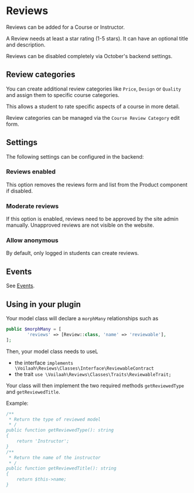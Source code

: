 # Reviews

Reviews can be added for a Course or Instructor.

A Review needs at least a star rating (1-5 stars). It can have an
optional title and description.

Reviews can be disabled completely via October's backend settings.

## Review categories

You can create additional review categories like `Price`, `Design` or `Quality` and
assign them to specific course categories.

This allows a student to rate specific aspects of a course in more detail.

Review categories can be managed via the `Course Review Category` edit form.

## Settings

The following settings can be configured in the backend:

### Reviews enabled

This option removes the reviews form and list from the Product component if disabled.

### Moderate reviews

If this option is enabled, reviews need to be approved by the site admin manually.
Unapproved reviews are not visible on the website.

### Allow anonymous

By default, only logged in students can create reviews.

## Events

See [Events](/development/core/events#Review).

## Using in your plugin

Your model class will declare a `morphMany` relationships such as

```php
public $morphMany = [
        'reviews' => [Review::class, 'name' => 'reviewable'],
];
```

Then, your model class needs to useL

- the interface `implements \Voilaah\Reviews\Classes\Interface\ReviewableContract`
- the trait `use \Voilaah\Reviews\Classes\Traits\ReviewableTrait;`

Your class will then implement the two required methods `getReviewedType` and `getReviewedTitle`.

Example:

```php
/**
 * Return the type of reviewed model
 * /
public function getReviewedType(): string
{
    return 'Instructor';
}
/**
 * Return the name of the instructor
 * /
public function getReviewedTitle(): string
{
    return $this->name;
}
```
